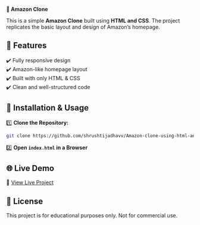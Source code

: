 **📌 Amazon Clone**  

This is a simple **Amazon Clone** built using **HTML and CSS**. The project replicates the basic layout and design of Amazon’s homepage.  

## **🚀 Features**  
✔️ Fully responsive design  
✔️ Amazon-like homepage layout  
✔️ Built with only HTML & CSS  
✔️ Clean and well-structured code  

## **📂 Installation & Usage**  

1️⃣ **Clone the Repository:**  
```bash
git clone https://github.com/shrushtijadhavv/Amazon-clone-using-html-and-css.git
```

2️⃣ **Open `index.html` in a Browser**  

## **🌐 Live Demo**  
🔗 [View Live Project](https://your-shrushtijadhavv.github.io/Amazon-clone-using-html-and-css/)

## **📜 License**  
This project is for educational purposes only. Not for commercial use.  
